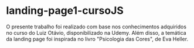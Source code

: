 # landing-page1-cursoJS
O presente trabalho foi realizado com base nos conhecimentos adquiridos no curso do Luiz Otávio, disponibilizado na Udemy. Além disso, a temática da landing page foi inspirada no livro "Psicologia das Cores", de Eva Heller. 
